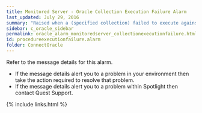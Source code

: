 ```yaml
---
title: ﻿Monitored Server - Oracle Collection Execution Failure Alarm
last_updated: July 29, 2016
summary: "Raised when a (specified collection) failed to execute against the server."
sidebar: c_oracle_sidebar
permalink: oracle_alarm_monitoredserver_collectionexecutionfailure.html
id: procedureexecutionfailure.alarm
folder: ConnectOracle
---
```



Refer to the message details for this alarm.

* If the message details alert you to a problem in your environment then take the action required to resolve that problem.
* If the message details alert you to a problem within Spotlight then contact Quest Support.


{% include links.html %}
